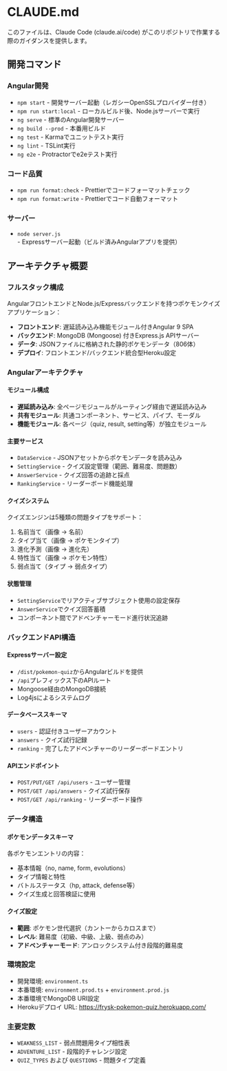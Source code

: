 # CLAUDE.md

このファイルは、Claude Code (claude.ai/code) がこのリポジトリで作業する際のガイダンスを提供します。

## 開発コマンド

### Angular開発
- `npm start` - 開発サーバー起動（レガシーOpenSSLプロバイダー付き）
- `npm run start:local` - ローカルビルド後、Node.jsサーバーで実行
- `ng serve` - 標準のAngular開発サーバー
- `ng build --prod` - 本番用ビルド
- `ng test` - Karmaでユニットテスト実行
- `ng lint` - TSLint実行
- `ng e2e` - Protractorでe2eテスト実行

### コード品質
- `npm run format:check` - Prettierでコードフォーマットチェック
- `npm run format:write` - Prettierでコード自動フォーマット

### サーバー
- `node server.js` - Expressサーバー起動（ビルド済みAngularアプリを提供）

## アーキテクチャ概要

### フルスタック構成
AngularフロントエンドとNode.js/Expressバックエンドを持つポケモンクイズアプリケーション：

- **フロントエンド**: 遅延読み込み機能モジュール付きAngular 9 SPA
- **バックエンド**: MongoDB (Mongoose) 付きExpress.js APIサーバー
- **データ**: JSONファイルに格納された静的ポケモンデータ（806体）
- **デプロイ**: フロントエンド/バックエンド統合型Heroku設定

### Angularアーキテクチャ

#### モジュール構成
- **遅延読み込み**: 全ページモジュールがルーティング経由で遅延読み込み
- **共有モジュール**: 共通コンポーネント、サービス、パイプ、モーダル
- **機能モジュール**: 各ページ（quiz, result, setting等）が独立モジュール

#### 主要サービス
- `DataService` - JSONアセットからポケモンデータを読み込み
- `SettingService` - クイズ設定管理（範囲、難易度、問題数）
- `AnswerService` - クイズ回答の追跡と採点
- `RankingService` - リーダーボード機能処理

#### クイズシステム
クイズエンジンは5種類の問題タイプをサポート：
1. 名前当て（画像 → 名前）
2. タイプ当て（画像 → ポケモンタイプ）
3. 進化予測（画像 → 進化先）
4. 特性当て（画像 → ポケモン特性）
5. 弱点当て（タイプ → 弱点タイプ）

#### 状態管理
- `SettingService`でリアクティブサブジェクト使用の設定保存
- `AnswerService`でクイズ回答蓄積
- コンポーネント間でアドベンチャーモード進行状況追跡

### バックエンドAPI構造

#### Expressサーバー設定
- `/dist/pokemon-quiz`からAngularビルドを提供
- `/api`プレフィックス下のAPIルート
- Mongoose経由のMongoDB接続
- Log4jsによるシステムログ

#### データベーススキーマ
- `users` - 認証付きユーザーアカウント
- `answers` - クイズ試行記録
- `ranking` - 完了したアドベンチャーのリーダーボードエントリ

#### APIエンドポイント
- `POST/PUT/GET /api/users` - ユーザー管理
- `POST/GET /api/answers` - クイズ試行保存
- `POST/GET /api/ranking` - リーダーボード操作

### データ構造

#### ポケモンデータスキーマ
各ポケモンエントリの内容：
- 基本情報（no, name, form, evolutions）
- タイプ情報と特性
- バトルステータス（hp, attack, defense等）
- クイズ生成と回答検証に使用

#### クイズ設定
- **範囲**: ポケモン世代選択（カントーからカロスまで）
- **レベル**: 難易度（初級、中級、上級、弱点のみ）
- **アドベンチャーモード**: アンロックシステム付き段階的難易度

### 環境設定
- 開発環境: `environment.ts`
- 本番環境: `environment.prod.ts` + `environment.prod.js`
- 本番環境でMongoDB URI設定
- Herokuデプロイ URL: https://frysk-pokemon-quiz.herokuapp.com/

### 主要定数
- `WEAKNESS_LIST` - 弱点問題用タイプ相性表
- `ADVENTURE_LIST` - 段階的チャレンジ設定
- `QUIZ_TYPES` および `QUESTIONS` - 問題タイプ定義